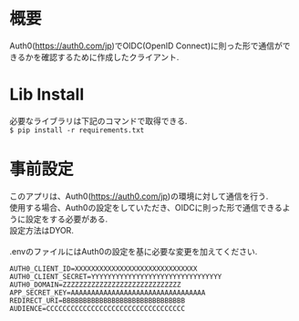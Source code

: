 # 概要
Auth0(https://auth0.com/jp)でOIDC(OpenID Connect)に則った形で通信ができるかを確認するために作成したクライアント.<BR>

# Lib Install
必要なライブラリは下記のコマンドで取得できる. <BR>
```$ pip install -r requirements.txt```

# 事前設定
このアプリは、Auth0(https://auth0.com/jp)の環境に対して通信を行う.<BR>
使用する場合、Auth0の設定をしていただき、OIDCに則った形で通信できるように設定をする必要がある.<BR>
設定方法はDYOR.<BR>
<BR>
.envのファイルにはAuth0の設定を基に必要な変更を加えてください.
```  
AUTH0_CLIENT_ID=XXXXXXXXXXXXXXXXXXXXXXXXXXXXXX
AUTH0_CLIENT_SECRET=YYYYYYYYYYYYYYYYYYYYYYYYYYYYYYYY
AUTH0_DOMAIN=ZZZZZZZZZZZZZZZZZZZZZZZZZZZZZ
APP_SECRET_KEY=AAAAAAAAAAAAAAAAAAAAAAAAAAAAAAAAA
REDIRECT_URI=BBBBBBBBBBBBBBBBBBBBBBBBBBBBBB
AUDIENCE=CCCCCCCCCCCCCCCCCCCCCCCCCCCCCCCCCC
```
